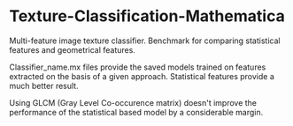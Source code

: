 # Texture-Classification-Mathematica
Multi-feature image texture classifier. Benchmark for comparing statistical features and geometrical features. 


Classifier_name.mx files provide the saved models trained on features extracted on the basis of a given approach. Statistical features provide a much better result.

Using GLCM (Gray Level Co-occurence matrix) doesn't improve the performance of the statistical based model by a considerable margin.
